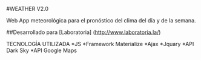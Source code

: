 #WEATHER V2.0

Web App meteorológica para el pronóstico del clima del día y de la semana.

##Desarrollado para [Laboratoria] (http://www.laboratoria.la/)

TECNOLOGÍA UTILIZADA
*JS
*Framework Materialize
*Ajax
*Jquary
*API Dark Sky
*API Google Maps